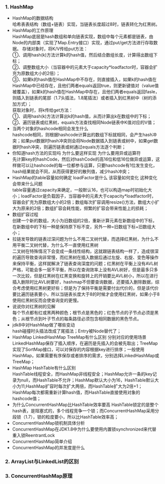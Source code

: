 ### 1. HashMap
* HashMap的数据结构  
哈希表表结构（数组+链表）实现，当链表长度超过8时，链表转化为红黑树。
* HashMap的工作原理  
HashMap底层是hash数组和单向链表实现，数组中每个元素都是链表，由Node的内部类（实现了Map.Entry接口）实现，通过put/get方法进行存取数据。
存储对象时，将K/V传给put方法：  
①、调用hash(k)方法计算k的hash值，然后结合数组长度，计算得出数组下标；  
②、调整数组大小（当容器中的元素大于capacity*loadfactor时，容器会扩充为原数组大小的2倍）；  
③、如果k的hash值在HashMap中不存在，则直接插入，如果k的hash值在HashMap中已经存在，且他们两者equals返回true，则更新键值对（value值被覆盖），如果k的hash值在HashMap中存在，且他们两者equals返回fasle，则插入到链表的尾部（1.7头插法，1.8尾插法）或者插入到红黑树中（树的添加方式）；  
获取对象时，将k传给get方法：  
①、调用hash(k)方法计算出k的hash值，从而计算出k在数组中的下标；  
②、遍历链表或红黑树，equals方法查找相同Node链表中K值对应的V值； 
* 当两个对象的hashcode相同会发生什么  
hashcode相同，则根据hashcode计算出的数组下标就相同，会产生hash冲突；如果put数据时hash冲突则会将Node数据插入到链表或树中，如果get数据时hash冲突，则遍历链表或树通过equals方法逐个判断；
* 你知道hash方法的实现吗 为什么要这样实现 为什么要用异或运算符  
先计算key的hashCode，然后对hashCode的高16位和低16位做异或运算，这样做可以让hashcode的每一位都参与运算，只要hashcode有1位发生变化，hash结果就会不同，从而获得更好的散列值，减少hash冲突；
* HashMap的table容量如何确定 loadFactor是什么 该容量如何变化 这种变化会带来什么问题  
table容量通过capacity来确定，一般默认16，也可以构造map时初始化大小；loadFactor是负载因子，当容器中的元素大于capacity*loadfactor时，容器会扩充为原数组大小的2倍；数组每次扩容调用resize()方法，数组大小扩大为原来的2倍；数组扩容会耗性能，频繁的扩容会带来性能上的损耗；
* 数组扩容过程  
创建一个新的数组，大小为旧数组的2倍，重新计算元素在新数组中的下标，在新数组中的下标一种是保持原下标不变，另外一种=旧数组下标+旧数组大小；
* 拉链发导致的链表过深问题为什么不用二叉树代替，而选择红黑树，为什么不用平衡二叉树代替，为什么不一直使用红黑树  
二叉树在特殊情况下会变成一条线性结构，这就跟链表结构一样了，造成很深的遍历导致查询非常慢，而红黑树在插入数据后通过左旋、右旋、变色等操作来保持平衡，这样就解决了链表查询深度的问题；红黑树在平衡上没有AVL树严格，可能会多一层不平衡，所以在查询效率上没有AVL树好，但是最多只多一次比较，但是红黑树在红黑变换和旋转上的开销要比AVL树小，所以在进行插入删除时比AVL树要好，hashmap不但要查询数据，还要插入删除数据，综合考虑使用红黑树更好些；但是为了保持平衡是需要付出代价的，但是该代价要比遍历链表要小，所以当链表长度大于8的时候才会使用红黑树，如果小于8使用红黑树反而会使查询变的更慢。
* 说说你对红黑树的见解  
每个节点都有红或黑两种颜色；根节点是黑色的；红色节点的子节点必须是黑色；从根节点到叶子节点的每条路径必须包含相同数据的黑色节点。
* jdk8中对HashMap做了哪些变动  
hash碰撞时头插法改成了尾插法；Entry被Node替代了；
* HashMap LinkedHashMap TreeMap有什么区别 分别对应的使用场景  
LinkedHashMap保存了插入顺序，在遍历是先插入的会被先取出；TreeMap实现了SortMap接口，可以对保存的内容根据key进行排序；一般使用HashMap，如果需要有序保存或者排序的需求，分别选择LinkedHashMap或TreeMap；
* HashMap HashTable有什么区别  
HashTable线程安全，而HashMap非线程安全；HashMap允许一条的key记录为null，而HashTable不允许；HashMap默认大小为16，HashTable默认大小为11;HashMap扩容时每次扩大两倍，而HashTable扩大为2倍+1；HashMap每次都需重新计算hash值，而HashTable直接使用对象的hashcode值；
* 为什么ConcurrentHashMap比HashTable效率要高
HashTable锁定的是整个hash表，是阻塞式的，多个线程竞争一个锁；而ConcurrentHashMap采用分段锁（1.7），锁的粒度要小，所以比HashTable效率高；
* ConcurrentHashMap锁机制具体分析
* ConcurrentHashMap在JDK1.8中为什么要使用内置锁synchronized来代替重入锁ReentrantLock
* ConcurrentHashMap简单介绍
* ConcurrentHashMap的并发度是什么
### 2. ArrayList与LinkedList的区别
### 3. ConcurrentHashMap原理
